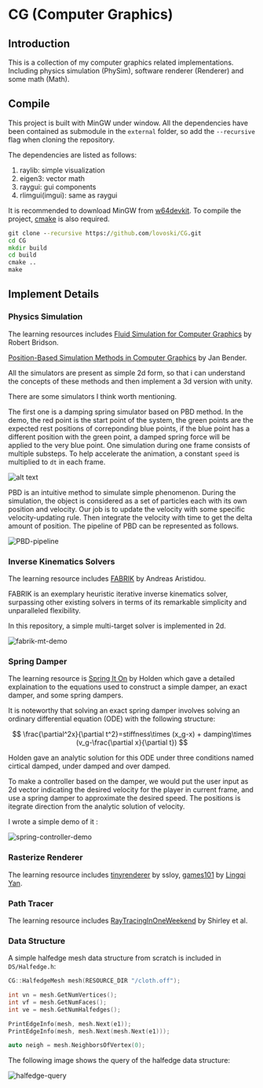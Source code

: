 # CG (Computer Graphics)

## Introduction

This is a collection of my computer graphics related implementations. Including physics simulation (PhySim), software renderer (Renderer) and some math (Math).

## Compile

This project is built with MinGW under window. All the dependencies have been contained as submodule in the `external` folder, so add the `--recursive` flag when cloning the repository.

The dependencies are listed as follows:

1. raylib: simple visualization
2. eigen3: vector math
3. raygui: gui components
4. rlimgui(imgui): same as raygui

It is recommended to download MinGW from [w64devkit](https://github.com/skeeto/w64devkit). To compile the project, [cmake](https://cmake.org/) is also required.

```cmd
git clone --recursive https://github.com/lovoski/CG.git
cd CG
mkdir build
cd build
cmake ..
make
```

## Implement Details

### Physics Simulation

The learning resources includes [Fluid Simulation for Computer Graphics](https://www.cs.ubc.ca/~rbridson/fluidsimulation/) by Robert Bridson.

[Position-Based Simulation Methods in Computer Graphics](https://mmacklin.com/EG2015PBD.pdf) by Jan Bender.

All the simulators are present as simple 2d form, so that i can understand the concepts of these methods and then implement a 3d version with unity.

There are some simulators I think worth mentioning.

The first one is a damping spring simulator based on PBD method.
In the demo, the red point is the start point of the system, the green points are the expected rest positions of correponding blue points, if the blue point has a different position with the green point, a damped spring force will be applied to the very blue point. One simulation during one frame consists of multiple substeps. To help accelerate the animation, a constant `speed` is multiplied to `dt` in each frame.

![alt text](Assets/incompressible-demo.gif)

PBD is an intuitive method to simulate simple phenomenon. During the simulation, the object is considered as a set of particles each with its own position and velocity. Our job is to update the velocity with some specific velocity-updating rule. Then integrate the velocity with time to get the delta amount of position. The pipeline of PBD can be represented as follows.

![PBD-pipeline](Assets/PBD-pipeline.png)

### Inverse Kinematics Solvers

The learning resource includes [FABRIK](http://www.andreasaristidou.com/FABRIK.html) by Andreas Aristidou.

FABRIK is an exemplary heuristic iterative inverse kinematics solver, surpassing other existing solvers in terms of its remarkable simplicity and unparalleled flexibility.

In this repository, a simple multi-target solver is implemented in 2d.

![fabrik-mt-demo](Assets/fabrik-mt-demo.gif)

### Spring Damper

The learning resource is [Spring It On](https://theorangeduck.com/page/spring-roll-call#springdamper) by Holden which gave a detailed explaination to the equations used to construct a simple damper, an exact damper, and some spring dampers.

It is noteworthy that solving an exact spring damper involves solving an ordinary differential equation (ODE) with the following structure:

$$
\frac{\partial^2x}{\partial t^2}=stiffness\times (x_g-x) + damping\times (v_g-\frac{\partial x}{\partial t})
$$

Holden gave an analytic solution for this ODE under three conditions named cirtical damped, under damped and over damped.

To make a controller based on the damper, we would put the user input as 2d vector indicating the desired velocity for the player in current frame, and use a spring damper to approximate the desired speed. The positions is itegrate direction from the analytic solution of velocity.

I wrote a simple demo of it : 

![spring-controller-demo](Assets/spring-controller-demo.gif)

### Rasterize Renderer

The learning resource includes [tinyrenderer](https://github.com/ssloy/tinyrenderer) by ssloy, [games101](https://sites.cs.ucsb.edu/~lingqi/teaching/games101.html) by [Lingqi Yan](https://sites.cs.ucsb.edu/~lingqi/index.html).

### Path Tracer

The learning resource includes [RayTracingInOneWeekend](https://raytracing.github.io/books/RayTracingInOneWeekend.html) by Shirley et al.

### Data Structure

A simple halfedge mesh data structure from scratch is included in `DS/Halfedge.h`:

```cpp
CG::HalfedgeMesh mesh(RESOURCE_DIR "/cloth.off");

int vn = mesh.GetNumVertices();
int vf = mesh.GetNumFaces();
int ve = mesh.GetNumHalfedges();

PrintEdgeInfo(mesh, mesh.Next(e1));
PrintEdgeInfo(mesh, mesh.Next(mesh.Next(e1)));

auto neigh = mesh.NeighborsOfVertex(0);
```

The following image shows the query of the halfedge data structure:

![halfedge-query](Assets/halfedge.png)
